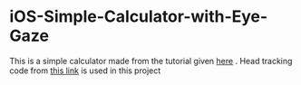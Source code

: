 # iOS-Simple-Calculator-with-Eye-Gaze
This is a simple calculator made from the tutorial given [here](https://www.instructables.com/id/How-to-Make-a-Calculator-in-Xcode-Using-Swift) . Head tracking code from [this link](https://github.com/willowtreeapps/eyespeak-ios) is used in this project

 

